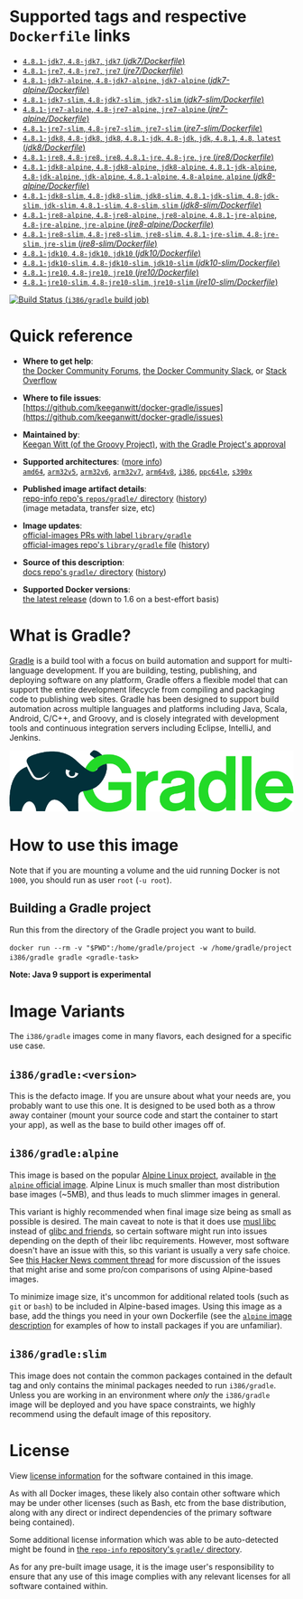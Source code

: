 <!--

********************************************************************************

WARNING:

    DO NOT EDIT "gradle/README.md"

    IT IS AUTO-GENERATED

    (from the other files in "gradle/" combined with a set of templates)

********************************************************************************

-->

# Supported tags and respective `Dockerfile` links

-	[`4.8.1-jdk7`, `4.8-jdk7`, `jdk7` (*jdk7/Dockerfile*)](https://github.com/keeganwitt/docker-gradle/blob/efa575ae69e3f0fe82c46e64bcd50e433d12cde8/jdk7/Dockerfile)
-	[`4.8.1-jre7`, `4.8-jre7`, `jre7` (*jre7/Dockerfile*)](https://github.com/keeganwitt/docker-gradle/blob/efa575ae69e3f0fe82c46e64bcd50e433d12cde8/jre7/Dockerfile)
-	[`4.8.1-jdk7-alpine`, `4.8-jdk7-alpine`, `jdk7-alpine` (*jdk7-alpine/Dockerfile*)](https://github.com/keeganwitt/docker-gradle/blob/efa575ae69e3f0fe82c46e64bcd50e433d12cde8/jdk7-alpine/Dockerfile)
-	[`4.8.1-jdk7-slim`, `4.8-jdk7-slim`, `jdk7-slim` (*jdk7-slim/Dockerfile*)](https://github.com/keeganwitt/docker-gradle/blob/efa575ae69e3f0fe82c46e64bcd50e433d12cde8/jdk7-slim/Dockerfile)
-	[`4.8.1-jre7-alpine`, `4.8-jre7-alpine`, `jre7-alpine` (*jre7-alpine/Dockerfile*)](https://github.com/keeganwitt/docker-gradle/blob/efa575ae69e3f0fe82c46e64bcd50e433d12cde8/jre7-alpine/Dockerfile)
-	[`4.8.1-jre7-slim`, `4.8-jre7-slim`, `jre7-slim` (*jre7-slim/Dockerfile*)](https://github.com/keeganwitt/docker-gradle/blob/efa575ae69e3f0fe82c46e64bcd50e433d12cde8/jre7-slim/Dockerfile)
-	[`4.8.1-jdk8`, `4.8-jdk8`, `jdk8`, `4.8.1-jdk`, `4.8-jdk`, `jdk`, `4.8.1`, `4.8`, `latest` (*jdk8/Dockerfile*)](https://github.com/keeganwitt/docker-gradle/blob/efa575ae69e3f0fe82c46e64bcd50e433d12cde8/jdk8/Dockerfile)
-	[`4.8.1-jre8`, `4.8-jre8`, `jre8`, `4.8.1-jre`, `4.8-jre`, `jre` (*jre8/Dockerfile*)](https://github.com/keeganwitt/docker-gradle/blob/efa575ae69e3f0fe82c46e64bcd50e433d12cde8/jre8/Dockerfile)
-	[`4.8.1-jdk8-alpine`, `4.8-jdk8-alpine`, `jdk8-alpine`, `4.8.1-jdk-alpine`, `4.8-jdk-alpine`, `jdk-alpine`, `4.8.1-alpine`, `4.8-alpine`, `alpine` (*jdk8-alpine/Dockerfile*)](https://github.com/keeganwitt/docker-gradle/blob/efa575ae69e3f0fe82c46e64bcd50e433d12cde8/jdk8-alpine/Dockerfile)
-	[`4.8.1-jdk8-slim`, `4.8-jdk8-slim`, `jdk8-slim`, `4.8.1-jdk-slim`, `4.8-jdk-slim`, `jdk-slim`, `4.8.1-slim`, `4.8-slim`, `slim` (*jdk8-slim/Dockerfile*)](https://github.com/keeganwitt/docker-gradle/blob/efa575ae69e3f0fe82c46e64bcd50e433d12cde8/jdk8-slim/Dockerfile)
-	[`4.8.1-jre8-alpine`, `4.8-jre8-alpine`, `jre8-alpine`, `4.8.1-jre-alpine`, `4.8-jre-alpine`, `jre-alpine` (*jre8-alpine/Dockerfile*)](https://github.com/keeganwitt/docker-gradle/blob/efa575ae69e3f0fe82c46e64bcd50e433d12cde8/jre8-alpine/Dockerfile)
-	[`4.8.1-jre8-slim`, `4.8-jre8-slim`, `jre8-slim`, `4.8.1-jre-slim`, `4.8-jre-slim`, `jre-slim` (*jre8-slim/Dockerfile*)](https://github.com/keeganwitt/docker-gradle/blob/efa575ae69e3f0fe82c46e64bcd50e433d12cde8/jre8-slim/Dockerfile)
-	[`4.8.1-jdk10`, `4.8-jdk10`, `jdk10` (*jdk10/Dockerfile*)](https://github.com/keeganwitt/docker-gradle/blob/efa575ae69e3f0fe82c46e64bcd50e433d12cde8/jdk10/Dockerfile)
-	[`4.8.1-jdk10-slim`, `4.8-jdk10-slim`, `jdk10-slim` (*jdk10-slim/Dockerfile*)](https://github.com/keeganwitt/docker-gradle/blob/efa575ae69e3f0fe82c46e64bcd50e433d12cde8/jdk10-slim/Dockerfile)
-	[`4.8.1-jre10`, `4.8-jre10`, `jre10` (*jre10/Dockerfile*)](https://github.com/keeganwitt/docker-gradle/blob/efa575ae69e3f0fe82c46e64bcd50e433d12cde8/jre10/Dockerfile)
-	[`4.8.1-jre10-slim`, `4.8-jre10-slim`, `jre10-slim` (*jre10-slim/Dockerfile*)](https://github.com/keeganwitt/docker-gradle/blob/efa575ae69e3f0fe82c46e64bcd50e433d12cde8/jre10-slim/Dockerfile)

[![Build Status](https://doi-janky.infosiftr.net/job/multiarch/job/i386/job/gradle/badge/icon) (`i386/gradle` build job)](https://doi-janky.infosiftr.net/job/multiarch/job/i386/job/gradle/)

# Quick reference

-	**Where to get help**:  
	[the Docker Community Forums](https://forums.docker.com/), [the Docker Community Slack](https://blog.docker.com/2016/11/introducing-docker-community-directory-docker-community-slack/), or [Stack Overflow](https://stackoverflow.com/search?tab=newest&q=docker)

-	**Where to file issues**:  
	[https://github.com/keeganwitt/docker-gradle/issues](https://github.com/keeganwitt/docker-gradle/issues)

-	**Maintained by**:  
	[Keegan Witt (of the Groovy Project)](https://github.com/keeganwitt/docker-gradle), [with the Gradle Project's approval](https://discuss.gradle.org/t/official-docker-images/21159/8)

-	**Supported architectures**: ([more info](https://github.com/docker-library/official-images#architectures-other-than-amd64))  
	[`amd64`](https://hub.docker.com/r/amd64/gradle/), [`arm32v5`](https://hub.docker.com/r/arm32v5/gradle/), [`arm32v6`](https://hub.docker.com/r/arm32v6/gradle/), [`arm32v7`](https://hub.docker.com/r/arm32v7/gradle/), [`arm64v8`](https://hub.docker.com/r/arm64v8/gradle/), [`i386`](https://hub.docker.com/r/i386/gradle/), [`ppc64le`](https://hub.docker.com/r/ppc64le/gradle/), [`s390x`](https://hub.docker.com/r/s390x/gradle/)

-	**Published image artifact details**:  
	[repo-info repo's `repos/gradle/` directory](https://github.com/docker-library/repo-info/blob/master/repos/gradle) ([history](https://github.com/docker-library/repo-info/commits/master/repos/gradle))  
	(image metadata, transfer size, etc)

-	**Image updates**:  
	[official-images PRs with label `library/gradle`](https://github.com/docker-library/official-images/pulls?q=label%3Alibrary%2Fgradle)  
	[official-images repo's `library/gradle` file](https://github.com/docker-library/official-images/blob/master/library/gradle) ([history](https://github.com/docker-library/official-images/commits/master/library/gradle))

-	**Source of this description**:  
	[docs repo's `gradle/` directory](https://github.com/docker-library/docs/tree/master/gradle) ([history](https://github.com/docker-library/docs/commits/master/gradle))

-	**Supported Docker versions**:  
	[the latest release](https://github.com/docker/docker-ce/releases/latest) (down to 1.6 on a best-effort basis)

# What is Gradle?

[Gradle](https://gradle.org/) is a build tool with a focus on build automation and support for multi-language development. If you are building, testing, publishing, and deploying software on any platform, Gradle offers a flexible model that can support the entire development lifecycle from compiling and packaging code to publishing web sites. Gradle has been designed to support build automation across multiple languages and platforms including Java, Scala, Android, C/C++, and Groovy, and is closely integrated with development tools and continuous integration servers including Eclipse, IntelliJ, and Jenkins.

![logo](https://raw.githubusercontent.com/docker-library/docs/c3d3ca6beed000f9ba6eabc98f3399158f520256/gradle/logo.png)

# How to use this image

Note that if you are mounting a volume and the uid running Docker is not `1000`, you should run as user `root` (`-u root`).

## Building a Gradle project

Run this from the directory of the Gradle project you want to build.

`docker run --rm -v "$PWD":/home/gradle/project -w /home/gradle/project i386/gradle gradle <gradle-task>`

**Note: Java 9 support is experimental**

# Image Variants

The `i386/gradle` images come in many flavors, each designed for a specific use case.

## `i386/gradle:<version>`

This is the defacto image. If you are unsure about what your needs are, you probably want to use this one. It is designed to be used both as a throw away container (mount your source code and start the container to start your app), as well as the base to build other images off of.

## `i386/gradle:alpine`

This image is based on the popular [Alpine Linux project](http://alpinelinux.org), available in [the `alpine` official image](https://hub.docker.com/_/alpine). Alpine Linux is much smaller than most distribution base images (~5MB), and thus leads to much slimmer images in general.

This variant is highly recommended when final image size being as small as possible is desired. The main caveat to note is that it does use [musl libc](http://www.musl-libc.org) instead of [glibc and friends](http://www.etalabs.net/compare_libcs.html), so certain software might run into issues depending on the depth of their libc requirements. However, most software doesn't have an issue with this, so this variant is usually a very safe choice. See [this Hacker News comment thread](https://news.ycombinator.com/item?id=10782897) for more discussion of the issues that might arise and some pro/con comparisons of using Alpine-based images.

To minimize image size, it's uncommon for additional related tools (such as `git` or `bash`) to be included in Alpine-based images. Using this image as a base, add the things you need in your own Dockerfile (see the [`alpine` image description](https://hub.docker.com/_/alpine/) for examples of how to install packages if you are unfamiliar).

## `i386/gradle:slim`

This image does not contain the common packages contained in the default tag and only contains the minimal packages needed to run `i386/gradle`. Unless you are working in an environment where *only* the `i386/gradle` image will be deployed and you have space constraints, we highly recommend using the default image of this repository.

# License

View [license information](https://gradle.org/license/) for the software contained in this image.

As with all Docker images, these likely also contain other software which may be under other licenses (such as Bash, etc from the base distribution, along with any direct or indirect dependencies of the primary software being contained).

Some additional license information which was able to be auto-detected might be found in [the `repo-info` repository's `gradle/` directory](https://github.com/docker-library/repo-info/tree/master/repos/gradle).

As for any pre-built image usage, it is the image user's responsibility to ensure that any use of this image complies with any relevant licenses for all software contained within.
